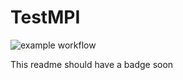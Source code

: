 # TestMPI
![example workflow](https://github.com/MMukundi/TestMPI/actions/workflows/main.yml/badge.svg)

This readme should have a badge soon
